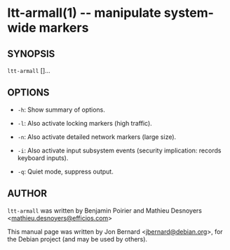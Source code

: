 ltt-armall(1) -- manipulate system-wide markers
===============================================

## SYNOPSIS

`ltt-armall` [<options>]...

## OPTIONS

  * `-h`:
    Show summary of options.

  * `-l`:
    Also activate locking markers (high traffic).

  * `-n`:
    Also activate detailed network markers (large size).

  * `-i`:
    Also activate input subsystem events (security implication: records
    keyboard inputs).

  * `-q`:
    Quiet mode, suppress output.

## AUTHOR

`ltt-armall` was written by Benjamin Poirier and Mathieu Desnoyers
&lt;mathieu.desnoyers@efficios.com&gt;

This manual page was written by Jon Bernard &lt;jbernard@debian.org&gt;, for
the Debian project (and may be used by others).
